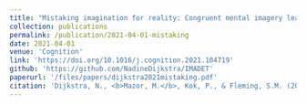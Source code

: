 ```yaml
---
title: "Mistaking imagination for reality: Congruent mental imagery leads to more liberal perceptual detection"
collection: publications
permalink: /publication/2021-04-01-mistaking
date: 2021-04-01
venue: 'Cognition'
link: 'https://doi.org/10.1016/j.cognition.2021.104719'
github: 'https://github.com/NadineDijkstra/IMADET'
paperurl: '/files/papers/dijkstra2021mistaking.pdf'
citation: 'Dijkstra, N., <b>Mazor, M.</b>, Kok, P., & Fleming, S.M. (2021). Mistaking imagination for reality: Congruent mental imagery leads to more liberal perceptual detection. <i>Cognition</i>, 212, 104719.'
---
```

